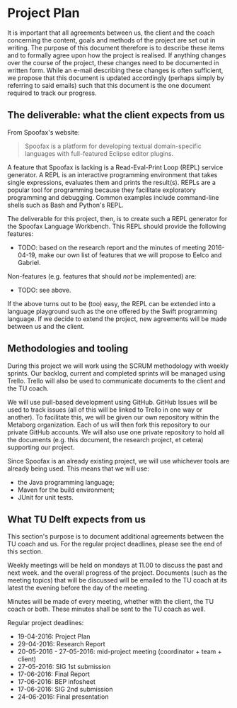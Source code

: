 # Project Plan

It is important that all agreements between us, the client and the coach
concerning the content, goals and methods of the project are set out in writing.
The purpose of this document therefore is to describe these items and to
formally agree upon how the project is realised. If anything changes over the
course of the project, these changes need to be documented in written form.
While an e-mail describing these changes is often sufficient, we propose that
this document is updated accordingly (perhaps simply by referring to said
emails) such that this document is the one document required to track our
progress.

## The deliverable: what the client expects from us

From Spoofax's website:

> Spoofax is a platform for developing textual domain-specific languages with
> full-featured Eclipse editor plugins.

A feature that Spoofax is lacking is a Read-Eval-Print Loop (REPL) service
generator. A REPL is an interactive programming environment that takes single
expressions, evaluates them and prints the result(s). REPLs are a popular tool
for programming because they facilitate exploratory programming and debugging.
Common examples include command-line shells such as Bash and Python's REPL.

The deliverable for this project, then, is to create such a REPL generator for
the Spoofax Language Workbench. This REPL should provide the following features:

* TODO: based on the research report and the minutes of meeting 2016-04-19,
  make our own list of features that we will propose to Eelco and Gabriel.

Non-features (e.g. features that should *not* be implemented) are:

* TODO: see above.

If the above turns out to be (too) easy, the REPL can be extended into a
language playground such as the one offered by the Swift programming language.
If we decide to extend the project, new agreements will be made between us and
the client.

## Methodologies and tooling

During this project we will work using the SCRUM methodology with weekly
sprints. Our backlog, current and completed sprints will be managed using
Trello. Trello will also be used to communicate documents to the client
and the TU coach.

We will use pull-based development using GitHub. GitHub Issues will be used to
track issues (all of this will be linked to Trello in one way or another). To
facilitate this, we will be given our own repository within the Metaborg
organization. Each of us will then fork this repository to our private GitHub
accounts. We will also use one private repository to hold all the documents
(e.g. this document, the research project, et cetera) supporting our project.

Since Spoofax is an already existing project, we will use whichever tools are
already being used. This means that we will use:

* the Java programming language;
* Maven for the build environment;
* JUnit for unit tests.

## What TU Delft expects from us

This section's purpose is to document additional agreements between the TU coach
and us. For the regular project deadlines, please see the end of this section.

Weekly meetings will be held on mondays at 11.00 to discuss the past and next week.
and the overall progress of the project. Documents (such as the meeting topics)
that will be discussed will be emailed to the TU coach at its latest the evening
before the day of the meeting.

Minutes will be made of every meeting, whether with the client, the TU coach or both.
These minutes shall be sent to the TU coach as well.

Regular project deadlines:

* 19-04-2016: Project Plan
* 29-04-2016: Research Report
* 20-05-2016 - 27-05-2016: mid-project meeting (coordinator + team + client)
* 27-05-2016: SIG 1st submission
* 17-06-2016: Final Report
* 17-06-2016: BEP infosheet
* 17-06-2016: SIG 2nd submission
* 24-06-2016: Final presentation
